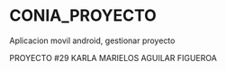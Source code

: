 # CONIA_PROYECTO
Aplicacion movil android, gestionar proyecto

PROYECTO #29 KARLA MARIELOS AGUILAR FIGUEROA
